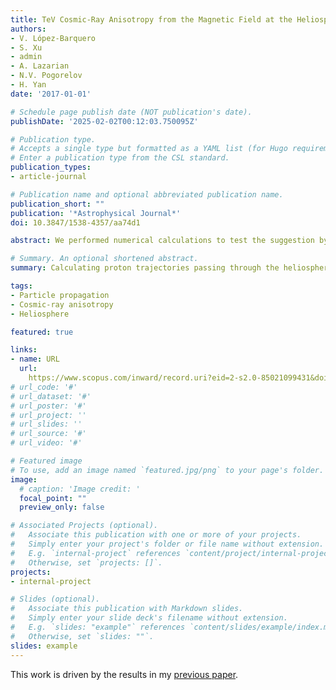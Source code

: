 ```yaml
---
title: TeV Cosmic-Ray Anisotropy from the Magnetic Field at the Heliospheric Boundary
authors:
- V. López-Barquero
- S. Xu
- admin
- A. Lazarian
- N.V. Pogorelov
- H. Yan
date: '2017-01-01'

# Schedule page publish date (NOT publication's date).
publishDate: '2025-02-02T00:12:03.750095Z'

# Publication type.
# Accepts a single type but formatted as a YAML list (for Hugo requirements).
# Enter a publication type from the CSL standard.
publication_types:
- article-journal

# Publication name and optional abbreviated publication name.
publication_short: ""
publication: '*Astrophysical Journal*'
doi: 10.3847/1538-4357/aa74d1

abstract: We performed numerical calculations to test the suggestion by Desiati and Lazarian that the anisotropies of TeV cosmic rays may arise from their interactions with the heliosphere. For this purpose, we used a magnetic field model of the heliosphere and performed direct numerical calculations of particle trajectories. Unlike earlier papers testing the idea, we did not employ time-reversible techniques that are based on Liouville’s theorem. We showed numerically that for scattering by the heliosphere, the conditions of Liouville’s theorem are not satisfied, and the adiabatic approximation and time-reversibility of the particle trajectories are not valid. Our results indicate sensitivity to the magnetic structure of the heliospheric magnetic field, and we expect that this will be useful for probing this structure in future research.

# Summary. An optional shortened abstract.
summary: Calculating proton trajectories passing through the heliosphere.

tags:
- Particle propagation
- Cosmic-ray anisotropy
- Heliosphere

featured: true

links:
- name: URL
  url: 
    https://www.scopus.com/inward/record.uri?eid=2-s2.0-85021099431&doi=10.3847%2f1538-4357%2faa74d1&partnerID=40&md5=2e3df23507f006dfbecee5576e997417
# url_code: '#'
# url_dataset: '#'
# url_poster: '#'
# url_project: ''
# url_slides: ''
# url_source: '#'
# url_video: '#'

# Featured image
# To use, add an image named `featured.jpg/png` to your page's folder. 
image:
  # caption: 'Image credit: '
  focal_point: ""
  preview_only: false

# Associated Projects (optional).
#   Associate this publication with one or more of your projects.
#   Simply enter your project's folder or file name without extension.
#   E.g. `internal-project` references `content/project/internal-project/index.md`.
#   Otherwise, set `projects: []`.
projects:
- internal-project

# Slides (optional).
#   Associate this publication with Markdown slides.
#   Simply enter your slide deck's filename without extension.
#   E.g. `slides: "example"` references `content/slides/example/index.md`.
#   Otherwise, set `slides: ""`.
slides: example
---
```


This work is driven by the results in my [previous paper](/publication/lopez-barquero-2016/).
